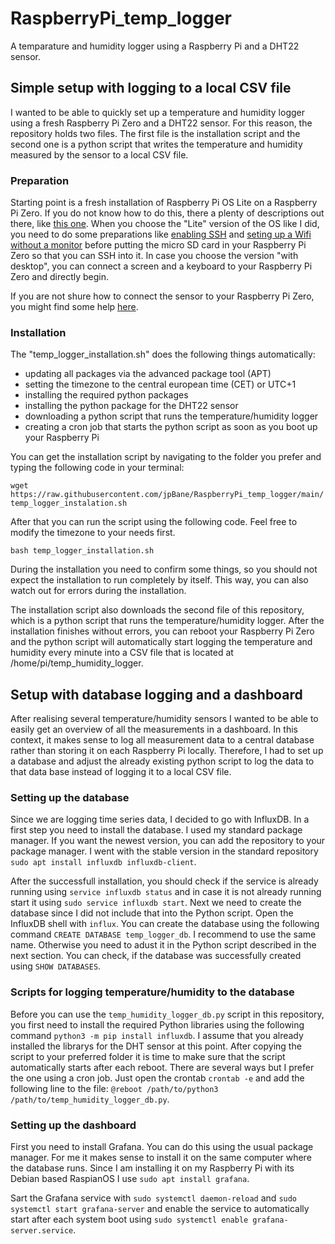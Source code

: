 # RaspberryPi_temp_logger
A temparature and humidity logger using a Raspberry Pi and a DHT22 sensor.

## Simple setup with logging to a local CSV file

I wanted to be able to quickly set up a temperature and humidity logger using a fresh Raspberry Pi Zero and a DHT22 sensor. For this reason, the repository holds two files. The first file is the installation script and the second one is a python script that writes the temperature and humidity measured by the sensor to a local CSV file.

### Preparation
Starting point is a fresh installation of Raspberry Pi OS Lite on a Raspberry Pi Zero. If you do not know how to do this, there a plenty of descriptions out there, like [this one](https://www.raspberrypi.com/software/). When you choose the "Lite" version of the OS like I did, you need to do some preparations like [enabling SSH](https://howchoo.com/g/ote0ywmzywj/how-to-enable-ssh-on-raspbian-without-a-screen) and [seting up a Wifi without a monitor](https://howchoo.com/g/ndy1zte2yjn/how-to-set-up-wifi-on-your-raspberry-pi-without-ethernet) before putting the micro SD card in your Raspberry Pi Zero so that you can SSH into it. In case you choose the version "with desktop", you can connect a screen and a keyboard to your Raspberry Pi Zero and directly begin. 

If you are not shure how to connect the sensor to your Raspberry Pi Zero, you might find some help [here](https://medium.com/initial-state/build-an-inexpensive-network-of-web-connected-temperature-sensors-using-pi-zeros-730a40f1fb60).

### Installation
The "temp_logger_installation.sh" does the following things automatically: 
* updating all packages via the advanced package tool (APT)
* setting the timezone to the central european time (CET) or UTC+1
* installing the required python packages
* installing the python package for the DHT22 sensor
* downloading a python script that runs the temperature/humidity logger
* creating a cron job that starts the python script as soon as you boot up your Raspberry Pi

You can get the installation script by navigating to the folder you prefer and typing the following code in your terminal:

`wget https://raw.githubusercontent.com/jpBane/RaspberryPi_temp_logger/main/temp_logger_instalation.sh`

After that you can run the script using the following code. Feel free to modify the timezone to your needs first. 

`bash temp_logger_installation.sh`

During the installation you need to confirm some things, so you should not expect the installation to run completely by itself. This way, you can also watch out for errors during the installation. 

The installation script also downloads the second file of this repository, which is a python script that runs the temperature/humidity logger. After the installation finishes without errors, you can reboot your Raspberry Pi Zero and the python script will automatically start logging the temperature and humidity every minute into a CSV file that is located at /home/pi/temp_humidity_logger. 

## Setup with database logging and a dashboard

After realising several temperature/humidity sensors I wanted to be able to easily get an overview of all the measurements in a dashboard. In this context, it makes sense to log all measurement data to a central database rather than storing it on each Raspberry Pi locally. Therefore, I had to set up a database and adjust the already existing python script to log the data to that data base instead of logging it to a local CSV file. 

### Setting up the database
Since we are logging time series data, I decided to go with InfluxDB. In a first step you need to install the database. I used my standard package manager. If you want the newest version, you can add the repository to your package manager. I went with the stable version in the standard repository `sudo apt install influxdb influxdb-client`. 

After the successfull installation, you should check if the service is already running using `service influxdb status` and in case it is not already running start it using `sudo service influxdb start`. Next we need to create the database since I did not include that into the Python script. Open the InfluxDB shell with `influx`. You can create the database using the following command `CREATE DATABASE temp_logger_db`. I recommend to use the same name. Otherwise you need to adust it in the Python script described in the next section. You can check, if the database was successfully created using `SHOW DATABASES`.

### Scripts for logging temperature/humidity to the database
Before you can use the `temp_humidity_logger_db.py` script in this repository, you first need to install the required Python libraries using the following command `python3 -m pip install influxdb`. I assume that you already installed the librarys for the DHT sensor at this point. After copying the script to your preferred folder it is time to make sure that the script automatically starts after each reboot. There are several ways but I prefer the one using a cron job. Just open the crontab `crontab -e` and add the following line to the file: `@reboot /path/to/python3 /path/to/temp_humidity_logger_db.py`.

### Setting up the dashboard
First you need to install Grafana. You can do this using the usual package manager. For me it makes sense to install it on the same computer where the database runs. Since I am installing it on my Raspberry Pi with its Debian based RaspianOS I use `sudo apt install grafana`. 

Sart the Grafana service with `sudo systemctl daemon-reload` and `sudo systemctl start grafana-server` and 
enable the service to automatically start after each system boot using `sudo systemctl enable grafana-server.service`.

